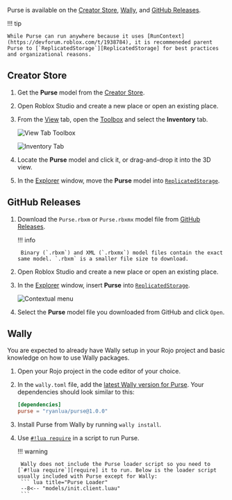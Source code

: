 Purse is available on the [Creator Store], [Wally], and [GitHub Releases].

!!! tip

    While Purse can run anywhere because it uses [RunContext](https://devforum.roblox.com/t/1938784), it is recommeneded parent Purse to [`ReplicatedStorage`][ReplicatedStorage] for best practices and organizational reasons.

  [Creator Store]: https://create.roblox.com/store/asset/112061170330936
  [Wally]: https://wally.run/package/ryanlua/purse
  [GitHub Releases]: https://github.com/RyanLua/Purse/releases
  [ReplicatedStorage]: https://create.roblox.com/docs/reference/engine/classes/ReplicatedStorage

## Creator Store

1. Get the **Purse** model from the [Creator Store].

1. Open Roblox Studio and create a new place or open an existing place.

1. From the [View] tab, open the [Toolbox] and select the **Inventory** tab.

    ![View Tab Toolbox](https://prod.docsiteassets.roblox.com/assets/studio/general/View-Tab-Toolbox.png)

    ![Inventory Tab](https://prod.docsiteassets.roblox.com/assets/studio/toolbox/Inventory-Tab.png)

1. Locate the **Purse** model and click it, or drag-and-drop it into the 3D view.

1. In the [Explorer] window, move the **Purse** model into [`ReplicatedStorage`][ReplicatedStorage].

  [View]: https://create.roblox.com/docs/studio/view-tab
  [Toolbox]: https://create.roblox.com/docs/projects/assets/toolbox
  [Explorer]: https://create.roblox.com/docs/studio/explorer

## GitHub Releases

1. Download the `Purse.rbxm` or `Purse.rbxmx` model file from [GitHub Releases].

    !!! info

        Binary (`.rbxm`) and XML (`.rbxmx`) model files contain the exact same model. `.rbxm` is a smaller file size to download.

1. Open Roblox Studio and create a new place or open an existing place.

1. In the [Explorer] window, insert **Purse** into [`ReplicatedStorage`][ReplicatedStorage].

    ![Contextual menu](https://prod.docsiteassets.roblox.com/assets/studio/explorer/Context-Menu-Service.png.webp)

1. Select the **Purse** model file you downloaded from GitHub and click `Open`.

## Wally

You are expected to already have Wally setup in your Rojo project and basic knowledge on how to use Wally packages.

1. Open your Rojo project in the code editor of your choice.

1. In the `wally.toml` file, add the [latest Wally version for Purse][Wally]. Your dependencies should look similar to this:

    ``` toml title="wally.toml"
    [dependencies]
    purse = "ryanlua/purse@1.0.0"
    ```

1. Install Purse from Wally by running `wally install`.

1. Use [`#!lua require`][require] in a script to run Purse.

    !!! warning

        Wally does not include the Purse loader script so you need to [`#!lua require`][require] it to run. Below is the loader script usually included with Purse except for Wally:
        ``` lua title="Purse Loader"
        --8<-- "models/init.client.luau"
        ```

  [require]: https://create.roblox.com/docs/reference/engine/globals/LuaGlobals#require
